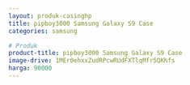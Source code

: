 ```yaml
---
layout: produk-casinghp
title: pipboy3000 Samsung Galaxy S9 Case
categories: samsung

# Produk
product-title: pipboy3000 Samsung Galaxy S9 Case
image-drive: 1MEr0ehxxZudRPcwRUdFXTlqMfr5QKhfs
harga: 90000
---
```

